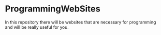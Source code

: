 # ProgrammingWebSites
In this repository there will be websites that are necessary for programming and will be really useful for you.
